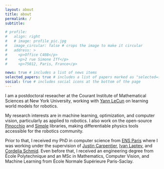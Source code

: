 ```yaml
---
layout: about
title: about
permalink: /
subtitle:

# profile:
#   align: right
#   # image: profile_pic.jpg
#   image_circular: false # crops the image to make it circular
#   address: >
#     <p>Office C408</p>
#     <p>2 rue Simone Iff</p>
#     <p>75012, Paris, France</p>

news: true # includes a list of news items
selected_papers: true # includes a list of papers marked as "selected={true}"
social: true # includes social icons at the bottom of the page
---
```


I am a postdoctoral reseacher at the Courant Institute of Mathematical Sciences at New York University, working with [Yann LeCun](http://yann.lecun.com/) on learning world models for robotics.

My research interests are in machine learning, optimization, and computer vision, particularly as applied to robotics. I also work on the open-source [Pinocchio](https://github.com/stack-of-tasks/pinocchio) and [Simple](https://github.com/Simple-Robotics/Simple) libraries, making differentiable physics tools accessible for the robotics community.

Prior to that, I received my PhD in computer science from [ENS Paris](https://www.di.ens.fr/willow/) where I was working under the supervision of [Justin Carpentier](https://jcarpent.github.io/), [Ivan Laptev](https://www.di.ens.fr/~laptev/), and [Cordelia Schmid](https://cordeliaschmid.github.io/). Even before that, I received an engineering degree from École Polytechnique and an MSc in Mathematics, Computer Vision, and Machine Learning from École Normale Supérieure Paris-Saclay.
